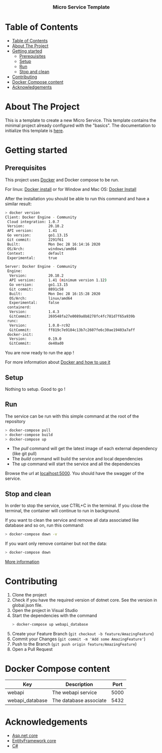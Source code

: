 <br />
<p align="center">
  <h3 align="center">Micro Service Template</h3>
</p>

# Table of Contents

- [Table of Contents](#table-of-contents)
- [About The Project](#about-the-project)
- [Getting started](#getting-started)
  - [Prerequisites](#prerequisites)
  - [Setup](#setup)
  - [Run](#run)
  - [Stop and clean](#stop-and-clean)
- [Contributing](#contributing)
- [Docker Compose content](#docker-compose-content)
- [Acknowledgements](#acknowledgements)

# About The Project

This is a template to create a new Micro Service. This template contains the minimal project already configured with the "basics".
The documentation to initialize this template is [here](docs/Initialize-Template.md).

# Getting started

## Prerequisites

This project uses [Docker](https://www.docker.com/) and Docker compose to be run.

For linux: [Docker install](https://docs.docker.com/engine/install/ubuntu/)
or for Window and Mac OS: [Docker Install](https://docs.docker.com/desktop/)

After the installation you should be able to run this command and have a similar result:
```sh
> docker version
Client: Docker Engine - Community
 Cloud integration: 1.0.7
 Version:           20.10.2
 API version:       1.41
 Go version:        go1.13.15
 Git commit:        2291f61
 Built:             Mon Dec 28 16:14:16 2020
 OS/Arch:           windows/amd64
 Context:           default
 Experimental:      true

Server: Docker Engine - Community
 Engine:
  Version:          20.10.2
  API version:      1.41 (minimum version 1.12)
  Go version:       go1.13.15
  Git commit:       8891c58
  Built:            Mon Dec 28 16:15:28 2020
  OS/Arch:          linux/amd64
  Experimental:     false
 containerd:
  Version:          1.4.3
  GitCommit:        269548fa27e0089a8b8278fc4fc781d7f65a939b
 runc:
  Version:          1.0.0-rc92
  GitCommit:        ff819c7e9184c13b7c2607fe6c30ae19403a7aff
 docker-init:
  Version:          0.19.0
  GitCommit:        de40ad0
```

You are now ready to run the app !

For more information about [Docker and how to use it](docs/Docker-how-to.md)

## Setup

Nothing to setup. Good to go !

## Run

The service can be run with this simple command at the root of the repository
```bash
> docker-compose pull
> docker-compose build
> docker-compose up
```

- The *pull* command will get the latest image of each external dependency (like git pull)
- The *build* command will build the service and local dependencies
- The *up* command will start the service and all the dependencies

Browse the url at [localhost:5000](http://localhost:5000/swagger). You should have the swagger of the service.

## Stop and clean
In order to stop the service, use CTRL+C in the terminal. If you close the terminal, the container will continue to run in background.

If you want to clean the service and remove all data associated like database and so on, run this command:
```bash
> docker-compose down -v
```
If you want only remove container but not the data:
```bash
> docker-compose down
```
[More information](https://docs.docker.com/compose/reference/down/)

# Contributing

1. Clone the project
2. Check if you have the required version of dotnet core. See the version in global.json file.
3. Open the project in Visual Studio
4. Start the dependencies with the command 
   ```bash
   > docker-compose up webapi_database
   ```
5. Create your Feature Branch (`git checkout -b feature/AmazingFeature`)
6. Commit your Changes (`git commit -m 'Add some AmazingFeature'`)
7. Push to the Branch (`git push origin feature/AmazingFeature`)
8. Open a Pull Request

# Docker Compose content

|Key                    |Description                          |Port|
|-----------------------|-------------------------------------|----|
|webapi                 |The webapi service                   |5000|
|webapi_database        |The database associate               |5432|

# Acknowledgements
* [Asp.net core](https://docs.microsoft.com/en-us/aspnet/core/?view=aspnetcore-5.0)
* [EntityFramework core](https://docs.microsoft.com/en-us/ef/core/)
* [C#](https://docs.microsoft.com/en-us/dotnet/csharp/language-reference/)